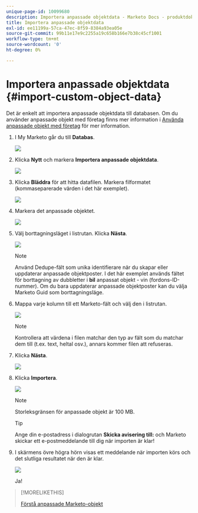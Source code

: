 ```yaml
---
unique-page-id: 10099680
description: Importera anpassade objektdata - Marketo Docs - produktdokumentation
title: Importera anpassade objektdata
exl-id: ee11199a-57ca-47ec-8f59-8384a93ea05e
source-git-commit: 99b11e17e9c2255a19c658b166e7b38c45cf1001
workflow-type: tm+mt
source-wordcount: '0'
ht-degree: 0%

---
```


# Importera anpassade objektdata {#import-custom-object-data}

Det är enkelt att importera anpassade objektdata till databasen. Om du använder anpassade objekt med företag finns mer information i [Använda anpassade objekt med företag](/help/marketo/product-docs/administration/marketo-custom-objects/understanding-marketo-custom-objects.md#using-custom-objects-with-companies) för mer information.

1. I My Marketo går du till **Databas**.

   ![](assets/import-custom-object-data-1.png)

1. Klicka **Nytt** och markera **Importera anpassade objektdata**.

   ![](assets/import-custom-object-data-2.png)

1. Klicka **Bläddra** för att hitta datafilen. Markera filformatet (kommaseparerade värden i det här exemplet).

   ![](assets/import-custom-object-data-3.png)

1. Markera det anpassade objektet.

   ![](assets/import-custom-object-data-4.png)

1. Välj borttagningsläget i listrutan. Klicka **Nästa**.

   ![](assets/import-custom-object-data-5.png)

   >[!NOTE]
   >
   >Använd Dedupe-fält som unika identifierare när du skapar eller uppdaterar anpassade objektposter. I det här exemplet används fältet för borttagning av dubbletter i **bil** anpassat objekt - vin (fordons-ID-nummer). Om du bara uppdaterar anpassade objektposter kan du välja Marketo Guid som borttagningsläge.

1. Mappa varje kolumn till ett Marketo-fält och välj den i listrutan.

   ![](assets/import-custom-object-data-6.png)

   >[!NOTE]
   >
   >Kontrollera att värdena i filen matchar den typ av fält som du matchar dem till (t.ex. text, heltal osv.), annars kommer filen att refuseras.

1. Klicka **Nästa**.

   ![](assets/import-custom-object-data-7.png)

1. Klicka **Importera**.

   ![](assets/import-custom-object-data-8.png)

   >[!NOTE]
   >
   >Storleksgränsen för anpassade objekt är 100 MB.

   >[!TIP]
   >
   >Ange din e-postadress i dialogrutan **Skicka avisering till:** och Marketo skickar ett e-postmeddelande till dig när importen är klar!

1. I skärmens övre högra hörn visas ett meddelande när importen körs och det slutliga resultatet när den är klar.

   ![](assets/import-custom-object-data-9.png)

   Ja!

>[!MORELIKETHIS]
>
>[Förstå anpassade Marketo-objekt](/help/marketo/product-docs/administration/marketo-custom-objects/understanding-marketo-custom-objects.md)
